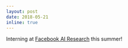 ```yaml
---
layout: post
date: 2018-05-21
inline: true
---
```


Interning at [Facebook AI Research](https://research.fb.com/category/facebook-ai-research/) this summer! 
